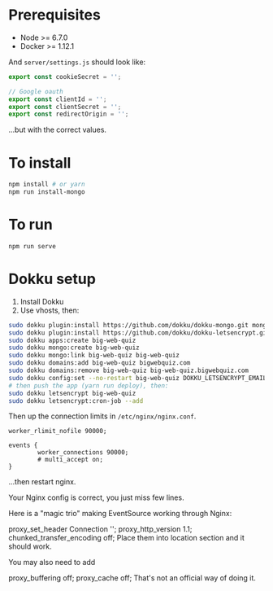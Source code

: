 # Prerequisites

* Node >= 6.7.0
* Docker >= 1.12.1

And `server/settings.js` should look like:

```js
export const cookieSecret = '';

// Google oauth
export const clientId = '';
export const clientSecret = '';
export const redirectOrigin = '';
```

…but with the correct values.

# To install

```sh
npm install # or yarn
npm run install-mongo
```

# To run

```sh
npm run serve
```

# Dokku setup

1. Install Dokku
1. Use vhosts, then:

```sh
sudo dokku plugin:install https://github.com/dokku/dokku-mongo.git mongo
sudo dokku plugin:install https://github.com/dokku/dokku-letsencrypt.git
sudo dokku apps:create big-web-quiz
sudo dokku mongo:create big-web-quiz
sudo dokku mongo:link big-web-quiz big-web-quiz
sudo dokku domains:add big-web-quiz bigwebquiz.com
sudo dokku domains:remove big-web-quiz big-web-quiz.bigwebquiz.com
sudo dokku config:set --no-restart big-web-quiz DOKKU_LETSENCRYPT_EMAIL=jaffathecake@gmail.com
# then push the app (yarn run deploy), then:
sudo dokku letsencrypt big-web-quiz
sudo dokku letsencrypt:cron-job --add
```

Then up the connection limits in `/etc/nginx/nginx.conf`.

```
worker_rlimit_nofile 90000;

events {
        worker_connections 90000;
        # multi_accept on;
}
```

…then restart nginx.

Your Nginx config is correct, you just miss few lines.

Here is a "magic trio" making EventSource working through Nginx:

proxy_set_header Connection '';
proxy_http_version 1.1;
chunked_transfer_encoding off;
Place them into location section and it should work.

You may also need to add

proxy_buffering off;
proxy_cache off;
That's not an official way of doing it.

